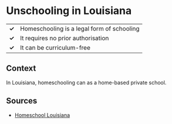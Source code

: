 # Unschooling in Louisiana
| | |
|-|-|
| __✓__ | Homeschooling is a legal form of schooling |
| __✓__ | It requires no prior authorisation |
| __✓__ | It can be curriculum-free |

## Context

In Louisiana, homeschooling can as a home-based private school.

## Sources

* [Homeschool Louisiana](https://www.homeschoollouisiana.org/how-do-i-start-homeschooling/)
